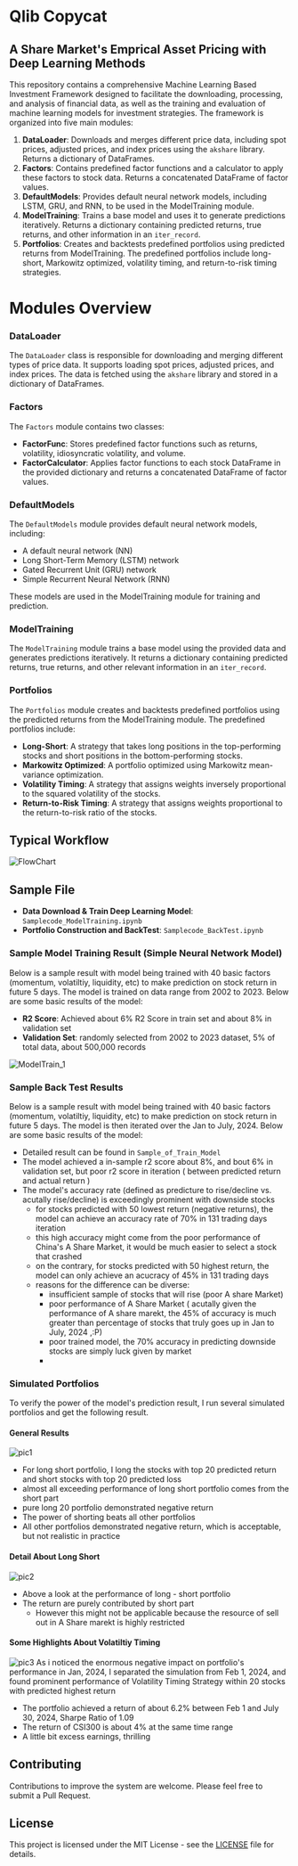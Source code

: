 # Qlib Copycat
## A Share Market's Emprical Asset Pricing with Deep Learning Methods

This repository contains a comprehensive Machine Learning Based Investment Framework designed to facilitate the downloading, processing, and analysis of financial data, as well as the training and evaluation of machine learning models for investment strategies. The framework is organized into five main modules:

1. **DataLoader**: Downloads and merges different price data, including spot prices, adjusted prices, and index prices using the `akshare` library. Returns a dictionary of DataFrames.
2. **Factors**: Contains predefined factor functions and a calculator to apply these factors to stock data. Returns a concatenated DataFrame of factor values.
3. **DefaultModels**: Provides default neural network models, including LSTM, GRU, and RNN, to be used in the ModelTraining module.
4. **ModelTraining**: Trains a base model and uses it to generate predictions iteratively. Returns a dictionary containing predicted returns, true returns, and other information in an `iter_record`.
5. **Portfolios**: Creates and backtests predefined portfolios using predicted returns from ModelTraining. The predefined portfolios include long-short, Markowitz optimized, volatility timing, and return-to-risk timing strategies.

# Modules Overview

### DataLoader

The `DataLoader` class is responsible for downloading and merging different types of price data. It supports loading spot prices, adjusted prices, and index prices. The data is fetched using the `akshare` library and stored in a dictionary of DataFrames.

### Factors

The `Factors` module contains two classes:

- **FactorFunc**: Stores predefined factor functions such as returns, volatility, idiosyncratic volatility, and volume.
- **FactorCalculator**: Applies factor functions to each stock DataFrame in the provided dictionary and returns a concatenated DataFrame of factor values.

### DefaultModels

The `DefaultModels` module provides default neural network models, including:

- A default neural network (NN)
- Long Short-Term Memory (LSTM) network
- Gated Recurrent Unit (GRU) network
- Simple Recurrent Neural Network (RNN)

These models are used in the ModelTraining module for training and prediction.

### ModelTraining

The `ModelTraining` module trains a base model using the provided data and generates predictions iteratively. It returns a dictionary containing predicted returns, true returns, and other relevant information in an `iter_record`.

### Portfolios

The `Portfolios` module creates and backtests predefined portfolios using the predicted returns from the ModelTraining module. The predefined portfolios include:

- **Long-Short**: A strategy that takes long positions in the top-performing stocks and short positions in the bottom-performing stocks.
- **Markowitz Optimized**: A portfolio optimized using Markowitz mean-variance optimization.
- **Volatility Timing**: A strategy that assigns weights inversely proportional to the squared volatility of the stocks.
- **Return-to-Risk Timing**: A strategy that assigns weights proportional to the return-to-risk ratio of the stocks.

## Typical Workflow
![FlowChart](https://github.com/user-attachments/assets/53fb9fa1-e934-4dd6-9a6d-c2782733de53)



## Sample File
- **Data Download & Train Deep Learning Model**: `Samplecode_ModelTraining.ipynb`
- **Portfolio Construction and BackTest**: `Samplecode_BackTest.ipynb`

### Sample Model Training Result (Simple Neural Network Model)
Below is a sample result with model being trained with 40 basic factors (momentum, volatiltiy, liquidity, etc) to make prediction on stock return in future 5 days. The model is trained on data range from 2002 to 2023. Below are some basic results of the model:
- **R2 Score**: Achieved about 6% R2 Score in train set and about 8% in validation set
- **Validation Set**: randomly selected from 2002 to 2023 dataset, 5% of total data, about 500,000 records

![ModelTrain_1](https://github.com/user-attachments/assets/34d6ed88-1e52-473b-b0e9-709c47932bf1)

### Sample Back Test Results
Below is a sample result with model being trained with 40 basic factors (momentum, volatiltiy, liquidity, etc) to make prediction on stock return in future 5 days. The model is then iterated over the Jan to July, 2024. Below are some basic results of the model:
- Detailed result can be found in `Sample_of_Train_Model`
- The model achieved a in-sample r2 score about 8%, and bout 6% in validation set, but poor r2 score in iteration ( between predicted return and actual return )
- The model's accuracy rate (defined as predicture to rise/decline vs. acutally rise/decline) is exceedingly prominent with downside stocks
  - for stocks predicted with 50 lowest return (negative returns), the model can achieve an accuracy rate of 70% in 131 trading days iteration
  - this high accuracy might come from the poor performance of China's A Share Market, it would be much easier to select a stock that crashed
  - on the contrary, for stocks predicted with 50 highest return, the model can only achieve an acucracy of 45% in 131 trading days
  - reasons for the difference can be diverse:
    - insufficient sample of stocks that will rise (poor A share Market)
    - poor performance of A Share Market ( acutally given the performance of A share marekt, the 45% of accuracy is much greater than percentage of stocks that truly goes up in Jan to July, 2024 ,:P)
    - poor trained model, the 70% accuracy in predicting downside stocks are simply luck given by market
    - 
### Simulated Portfolios
To verify the power of the model's prediction result, I run several simulated portfolios and get the following result.
#### General Results
![pic1](https://github.com/user-attachments/assets/ddc0817e-c386-4426-8c88-15a2655d1297)
- For long short portfolio, I long the stocks with top 20 predicted return and short stocks with top 20 predicted loss
 - almost all exceeding performance of long short portfolio comes from the short part
 - pure long 20 portfolio demonstrated negative return
- The power of shorting beats all other portfolios
- All other portfolios demonstrated negative return, which is acceptable, but not realistic in practice
#### Detail About Long Short
![pic2](https://github.com/user-attachments/assets/ae73f38b-b4fd-40f6-a39c-1293c411f2c8)
- Above a look at the performance of long - short portfolio
- The return are purely contributed by short part
  - However this might not be applicable because the resource of sell out in A Share marekt is highly restricted
#### Some Highlights About Volatiltiy Timing
![pic3](https://github.com/user-attachments/assets/7e8b77c2-dc16-4f25-b40f-3e1ee66d4750)
As i noticed the enormous negative impact on portfolio's performance in Jan, 2024, I separated the simulation from Feb 1, 2024, and found prominent performance of Volatility Timing Strategy within 20 stocks with predicted highest return
- The portfolio achieved a return of about 6.2% between Feb 1 and July 30, 2024, Sharpe Ratio of 1.09
- The return of CSI300 is about 4% at the same time range
- A little bit excess earnings, thrilling




## Contributing
Contributions to improve the system are welcome. Please feel free to submit a Pull Request.

## License
This project is licensed under the MIT License - see the [LICENSE](LICENSE) file for details.
